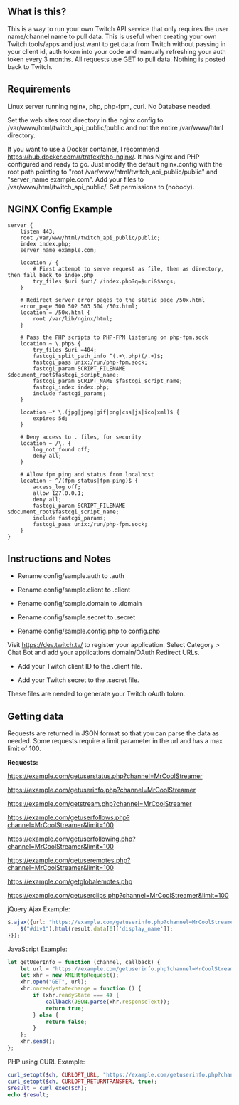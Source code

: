 ## What is this?

This is a way to run your own Twitch API service that only requires the user name/channel name to pull data. This is useful when creating your own Twitch tools/apps and just want to get data from Twitch without passing in your client id, auth token into your code and manually refreshing your auth token every 3 months. All requests use GET to pull data. Nothing is posted back to Twitch.

## Requirements

Linux server running nginx, php, php-fpm, curl. No Database needed.

Set the web sites root directory in the nginx config to /var/www/html/twitch_api_public/public and not the entire /var/www/html directory.

If you want to use a Docker container, I recommend https://hub.docker.com/r/trafex/php-nginx/. It has Nginx and PHP configured and ready to go. Just modify the default nginx.config with the root path pointing to "root /var/www/html/twitch_api_public/public" and "server_name example.com". Add your files to /var/www/html/twitch_api_public/. Set permissions to (nobody).


## NGINX Config Example
```
server {
    listen 443;
    root /var/www/html/twitch_api_public/public;
    index index.php;
    server_name example.com;

    location / {
        # First attempt to serve request as file, then as directory, then fall back to index.php
        try_files $uri $uri/ /index.php?q=$uri&$args;
    }

    # Redirect server error pages to the static page /50x.html
    error_page 500 502 503 504 /50x.html;
    location = /50x.html {
        root /var/lib/nginx/html;
    }

    # Pass the PHP scripts to PHP-FPM listening on php-fpm.sock
    location ~ \.php$ {
        try_files $uri =404;
        fastcgi_split_path_info ^(.+\.php)(/.+)$;
        fastcgi_pass unix:/run/php-fpm.sock;
        fastcgi_param SCRIPT_FILENAME $document_root$fastcgi_script_name;
        fastcgi_param SCRIPT_NAME $fastcgi_script_name;
        fastcgi_index index.php;
        include fastcgi_params;
    }

    location ~* \.(jpg|jpeg|gif|png|css|js|ico|xml)$ {
        expires 5d;
    }

    # Deny access to . files, for security
    location ~ /\. {
        log_not_found off;
        deny all;
    }

    # Allow fpm ping and status from localhost
    location ~ ^/(fpm-status|fpm-ping)$ {
        access_log off;
        allow 127.0.0.1;
        deny all;
        fastcgi_param SCRIPT_FILENAME $document_root$fastcgi_script_name;
        include fastcgi_params;
        fastcgi_pass unix:/run/php-fpm.sock;
    }
}
```

## Instructions and Notes

- Rename config/sample.auth to .auth

- Rename config/sample.client to .client

- Rename config/sample.domain to .domain

- Rename config/sample.secret to .secret
- Rename config/sample.config.php to config.php

Visit https://dev.twitch.tv/ to register your application. Select Category > Chat Bot and add your applications domain/OAuth Redirect URLs.

- Add your Twitch client ID to the .client file.

- Add your Twitch secret to the .secret file.

These files are needed to generate your Twitch oAuth token.

## Getting data

Requests are returned in JSON format so that you can parse the data as needed. Some requests require a limit parameter in the url and has a max limit of 100.

**Requests:**

https://example.com/getuserstatus.php?channel=MrCoolStreamer

https://example.com/getuserinfo.php?channel=MrCoolStreamer

https://example.com/getstream.php?channel=MrCoolStreamer

https://example.com/getuserfollows.php?channel=MrCoolStreamer&limit=100

https://example.com/getuserfollowing.php?channel=MrCoolStreamer&limit=100

https://example.com/getuseremotes.php?channel=MrCoolStreamer&limit=100

https://example.com/getglobalemotes.php

https://example.com/getuserclips.php?channel=MrCoolStreamer&limit=100

jQuery Ajax Example:

```javascript
$.ajax({url: "https://example.com/getuserinfo.php?channel=MrCoolStreamer&limit=100", success: function(result) {
	$("#div1").html(result.data[0]['display_name']);
}});
```

JavaScript Example:

```javascript
let getUserInfo = function (channel, callback) {
    let url = "https://example.com/getuserinfo.php?channel=MrCoolStreamer&limit=100";
    let xhr = new XMLHttpRequest();
    xhr.open("GET", url);
    xhr.onreadystatechange = function () {
        if (xhr.readyState === 4) {
            callback(JSON.parse(xhr.responseText));
            return true;
        } else {
            return false;
        }
    };
    xhr.send();
};
```

PHP using CURL Example:

```php
curl_setopt($ch, CURLOPT_URL, "https://example.com/getuserinfo.php?channel=MrCoolStreamer&limit=100";
curl_setopt($ch, CURLOPT_RETURNTRANSFER, true);
$result = curl_exec($ch);
echo $result;
```
